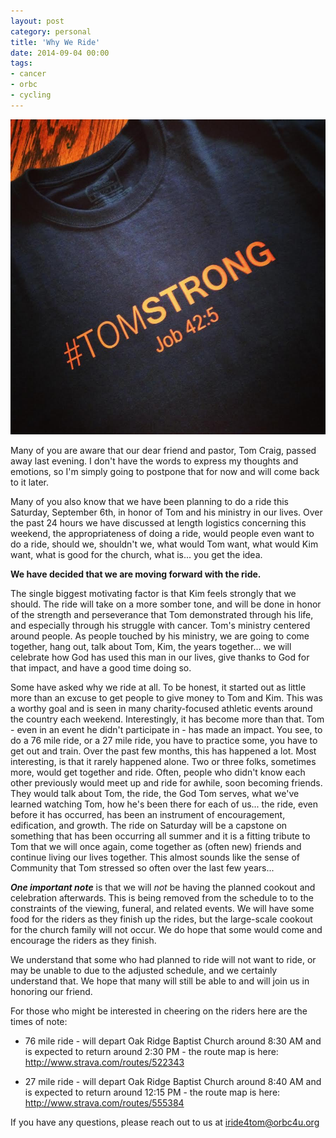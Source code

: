 ```yaml
---
layout: post
category: personal
title: 'Why We Ride'
date: 2014-09-04 00:00
tags:
- cancer
- orbc
- cycling
---
```


<img alt='TOMSTRONG' src='/images/tomstrong.jpg' class='blogimage img-responsive'>

Many of you are aware that our dear friend and pastor, Tom Craig, passed away last evening. I don't have the words
to express my thoughts and emotions, so I'm simply going to postpone that for now and will come back to it later.

Many of you also know that we have been planning to do a ride this Saturday, September 6th, in honor of Tom and
his ministry in our lives. Over the past 24 hours we have discussed at length logistics concerning this weekend,
the appropriateness of doing a ride, would people even want to do a ride, should we, shouldn't we, what would Tom
want, what would Kim want, what is good for the church, what is... you get the idea.

**We have decided that we are moving forward with the ride.**

The single biggest motivating factor is that Kim feels strongly that we should. The ride will take on a more
somber tone, and will be done in honor of the strength and perseverance that Tom demonstrated through his life,
and especially through his struggle with cancer. Tom's ministry centered around people. As people touched by his
ministry, we are going to come together, hang out, talk about Tom, Kim, the years together... we will celebrate
how God has used this man in our lives, give thanks to God for that impact, and have a good time doing so.

Some have asked why we ride at all. To be honest, it started out as little more than an excuse to get people to
give money to Tom and Kim. This was a worthy goal and is seen in many charity-focused athletic events around the
country each weekend. Interestingly, it has become more than that. Tom - even in an event he didn't participate
in - has made an impact. You see, to do a 76 mile ride, or a 27 mile ride, you have to practice some, you have
to get out and train. Over the past few months, this has happened a lot. Most interesting, is that it rarely
happened alone. Two or three folks, sometimes more, would get together and ride. Often, people who didn't know
each other previously would meet up and ride for awhile, soon becoming friends. They would talk about Tom, the
ride, the God Tom serves, what we've learned watching Tom, how he's been there for each of us... the ride, even
before it has occurred, has been an instrument of encouragement, edification, and growth. The ride on Saturday
will be a capstone on something that has been occurring all summer and it is a fitting tribute to Tom that we
will once again, come together as (often new) friends and continue living our lives together. This almost sounds
like the sense of Community that Tom stressed so often over the last few years...

__*One important note*__ is that we will *not* be having the planned cookout and celebration afterwards. This
is being removed from the schedule to to the constraints of the viewing, funeral, and related events. We will
have some food for the riders as they finish up the rides, but the large-scale cookout for the church family
will not occur. We do hope that some would come and encourage the riders as they finish.

We understand that some who had planned to ride will not want to ride, or may be unable to due to the adjusted
schedule, and we certainly understand that. We hope that many will still be able to and will join us in honoring
our friend.

For those who might be interested in cheering on the riders here are the times of note:

* 76 mile ride - will depart Oak Ridge Baptist Church around 8:30 AM and is expected to return around 2:30 PM -
the route map is here: <http://www.strava.com/routes/522343>

* 27 mile ride - will depart Oak Ridge Baptist Church around 8:40 AM and is expected to return around 12:15 PM -
the route map is here: <http://www.strava.com/routes/555384>

If you have any questions, please reach out to us at <iride4tom@orbc4u.org>
